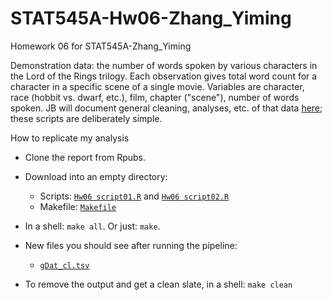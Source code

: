 STAT545A-Hw06-Zhang_Yiming
==========================

Homework 06 for STAT545A-Zhang_Yiming

Demonstration data: the number of words spoken by various characters in the Lord of the Rings trilogy. Each observation gives total word count for a character in a specific scene of a single movie. Variables are character, race (hobbit vs. dwarf, etc.), film, chapter ("scene"), number of words spoken. JB will document general cleaning, analyses, etc. of that data [here](https://github.com/jennybc/lotr); these scripts are deliberately simple.

How to replicate my analysis

  * Clone the report from Rpubs.
  * Download into an empty directory:
    - Scripts: [`Hw06 script01.R`](https://raw.github.com/zym268/STAT545a-2013-hw06_Zhang-yiming/blob/master/Hw06%20script01.R) and [`Hw06 script02.R`](https://raw.github.com/zym268/STAT545a-2013-hw06_Zhang-yiming/blob/master/Hw06%20script02.R)
    - Makefile: [`Makefile`]()
  * In a shell: `make all`. Or just: `make`. 
  * New files you should see after running the pipeline:
    - [`gDat_cl.tsv`](https://raw.github.com/zym268/STAT545a-2013-hw06_Zhang-yiming/master/gDat_cl.tsv)
    
  * To remove the output and get a clean slate, in a shell: `make clean`
